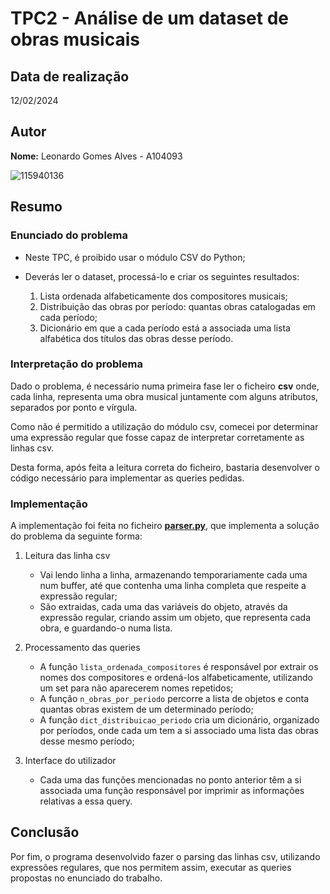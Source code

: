 # TPC2 - Análise de um dataset de obras musicais

## Data de realização
12/02/2024

## Autor
**Nome:** Leonardo Gomes Alves - A104093

![115940136](https://github.com/user-attachments/assets/68bdbc41-86fd-4a82-91ad-d08d2e9787ac)

## Resumo

### Enunciado do problema
- Neste TPC, é proibido usar o módulo CSV do Python;
- Deverás ler o dataset, processá-lo e criar os seguintes resultados:

  1. Lista ordenada alfabeticamente dos compositores musicais;
  2. Distribuição das obras por período: quantas obras catalogadas em cada período;
  3. Dicionário em que a cada período está a associada uma lista alfabética dos títulos das obras desse período.

### Interpretação do problema

Dado o problema, é necessário numa primeira fase ler o ficheiro **csv** onde, cada linha, representa uma obra musical juntamente com alguns atributos, separados por ponto e vírgula.

Como não é permitido a utilização do módulo csv, comecei por determinar uma expressão regular que fosse capaz de interpretar corretamente as linhas csv.

Desta forma, após feita a leitura correta do ficheiro, bastaria desenvolver o código necessário para implementar as queries pedidas.

### Implementação
A implementação foi feita no ficheiro <a href="https://github.com/LeonardoGomesAlves/PL2025-A104093/blob/main/TPC2/parser.py">**parser.py**</a>, que implementa a solução do problema da seguinte forma:

  1. Leitura das linha csv

     - Vai lendo linha a linha, armazenando temporariamente cada uma num buffer, até que contenha uma linha completa que respeite a expressão regular;
     - São extraidas, cada uma das variáveis do objeto, através da expressão regular, criando assim um objeto, que representa cada obra, e guardando-o numa lista.

  3. Processamento das queries

     - A função `lista_ordenada_compositores` é responsável por extrair os nomes dos compositores e ordená-los alfabeticamente, utilizando um set para não aparecerem nomes repetidos;
     - A função `n_obras_por_periodo` percorre a lista de objetos e conta quantas obras existem de um determinado período;
     - A função `dict_distribuicao_periodo` cria um dicionário, organizado por períodos, onde cada um tem a si associado uma lista das obras desse mesmo período;
  
  5. Interface do utilizador

     - Cada uma das funções mencionadas no ponto anterior têm a si associada uma função responsável por imprimir as informações relativas a essa query.


## Conclusão

Por fim, o programa desenvolvido fazer o parsing das linhas csv, utilizando expressões regulares, que nos permitem assim, executar as queries propostas no enunciado do trabalho.
